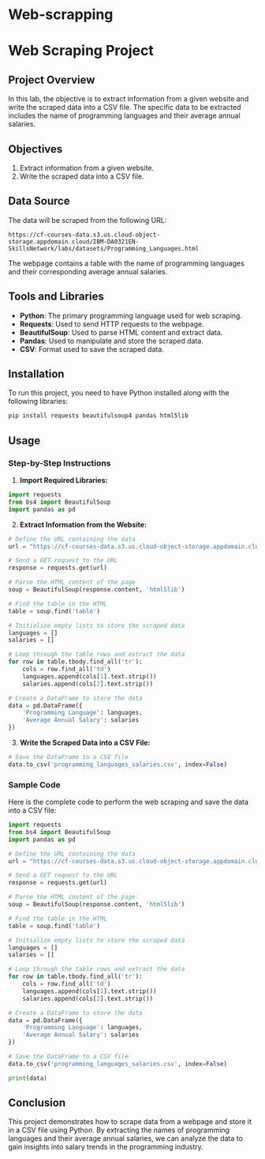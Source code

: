 # Web-scrapping

# Web Scraping Project

## Project Overview

In this lab, the objective is to extract information from a given website and write the scraped data into a CSV file. The specific data to be extracted includes the name of programming languages and their average annual salaries.

## Objectives

1. Extract information from a given website.
2. Write the scraped data into a CSV file.

## Data Source

The data will be scraped from the following URL:

```
https://cf-courses-data.s3.us.cloud-object-storage.appdomain.cloud/IBM-DA0321EN-SkillsNetwork/labs/datasets/Programming_Languages.html
```

The webpage contains a table with the name of programming languages and their corresponding average annual salaries.

## Tools and Libraries

- **Python**: The primary programming language used for web scraping.
- **Requests**: Used to send HTTP requests to the webpage.
- **BeautifulSoup**: Used to parse HTML content and extract data.
- **Pandas**: Used to manipulate and store the scraped data.
- **CSV**: Format used to save the scraped data.

## Installation

To run this project, you need to have Python installed along with the following libraries:

```bash
pip install requests beautifulsoup4 pandas html5lib
```

## Usage

### Step-by-Step Instructions

1. **Import Required Libraries:**

```python
import requests
from bs4 import BeautifulSoup
import pandas as pd
```

2. **Extract Information from the Website:**

```python
# Define the URL containing the data
url = "https://cf-courses-data.s3.us.cloud-object-storage.appdomain.cloud/IBM-DA0321EN-SkillsNetwork/labs/datasets/Programming_Languages.html"

# Send a GET request to the URL
response = requests.get(url)

# Parse the HTML content of the page
soup = BeautifulSoup(response.content, 'html5lib')

# Find the table in the HTML
table = soup.find('table')

# Initialize empty lists to store the scraped data
languages = []
salaries = []

# Loop through the table rows and extract the data
for row in table.tbody.find_all('tr'):
    cols = row.find_all('td')
    languages.append(cols[1].text.strip())
    salaries.append(cols[2].text.strip())

# Create a DataFrame to store the data
data = pd.DataFrame({
    'Programming Language': languages,
    'Average Annual Salary': salaries
})
```

3. **Write the Scraped Data into a CSV File:**

```python
# Save the DataFrame to a CSV file
data.to_csv('programming_languages_salaries.csv', index=False)
```

### Sample Code

Here is the complete code to perform the web scraping and save the data into a CSV file:

```python
import requests
from bs4 import BeautifulSoup
import pandas as pd

# Define the URL containing the data
url = "https://cf-courses-data.s3.us.cloud-object-storage.appdomain.cloud/IBM-DA0321EN-SkillsNetwork/labs/datasets/Programming_Languages.html"

# Send a GET request to the URL
response = requests.get(url)

# Parse the HTML content of the page
soup = BeautifulSoup(response.content, 'html5lib')

# Find the table in the HTML
table = soup.find('table')

# Initialize empty lists to store the scraped data
languages = []
salaries = []

# Loop through the table rows and extract the data
for row in table.tbody.find_all('tr'):
    cols = row.find_all('td')
    languages.append(cols[1].text.strip())
    salaries.append(cols[2].text.strip())

# Create a DataFrame to store the data
data = pd.DataFrame({
    'Programming Language': languages,
    'Average Annual Salary': salaries
})

# Save the DataFrame to a CSV file
data.to_csv('programming_languages_salaries.csv', index=False)

print(data)
```

## Conclusion

This project demonstrates how to scrape data from a webpage and store it in a CSV file using Python. By extracting the names of programming languages and their average annual salaries, we can analyze the data to gain insights into salary trends in the programming industry.

